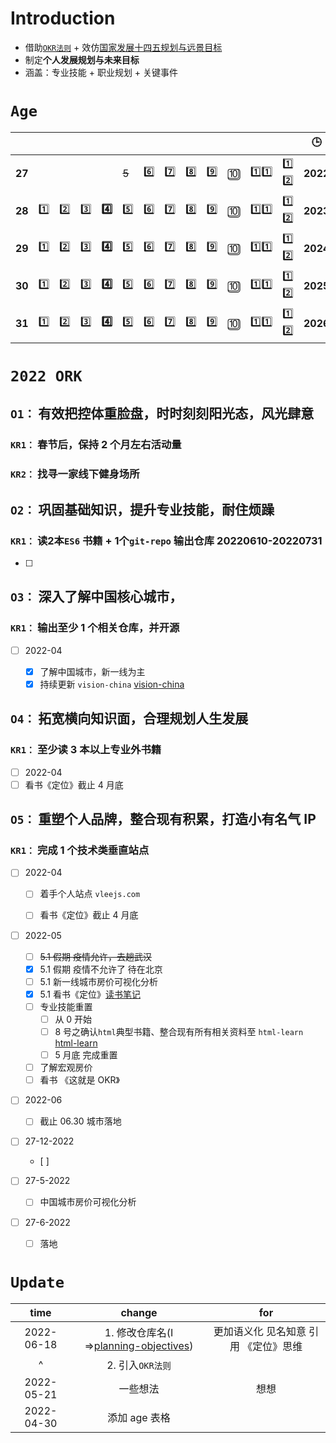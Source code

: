 # Introduction

- 借助[`OKR法则`](https://en.wikipedia.org/wiki/OKR) + 效仿[国家发展十四五规划与远景目标](http://www.gov.cn/xinwen/2021-03/13/content_5592681.htm)
- 制定**个人发展规划与未来目标**
- 涵盖：专业技能 + 职业规划 + 关键事件

# `Age`

|        |       |       |         |            |        |       |         |         |        |              |            |             | :clock3: |
| ------ | ----- | ----- | ------- | ---------- | ------ | ----- | ------- | ------- | ------ | ------------ | ---------- | ----------- | -------- |
| **27** |       |       |         |            | ~~5~~  | :six: | :seven: | :eight: | :nine: | :keycap_ten: | :one::one: | :one: :two: | **2022** |
| **28** | :one: | :two: | :three: | **:four:** | :five: | :six: | :seven: | :eight: | :nine: | :keycap_ten: | :one::one: | :one: :two: | **2023** |
| **29** | :one: | :two: | :three: | **:four:** | :five: | :six: | :seven: | :eight: | :nine: | :keycap_ten: | :one::one: | :one: :two: | **2024** |
| **30** | :one: | :two: | :three: | **:four:** | :five: | :six: | :seven: | :eight: | :nine: | :keycap_ten: | :one::one: | :one: :two: | **2025** |
| **31** | :one: | :two: | :three: | **:four:** | :five: | :six: | :seven: | :eight: | :nine: | :keycap_ten: | :one::one: | :one: :two: | **2026** |

# `2022 ORK`

## `O1：` 有效把控体重脸盘，时时刻刻阳光态，风光肆意

### `KR1：` 春节后，保持 2 个月左右活动量

### `KR2：` 找寻一家线下健身场所

## `O2：` 巩固基础知识，提升专业技能，耐住烦躁

### `KR1：` 读2本`ES6` 书籍 + 1个`git-repo` 输出仓库 20220610-20220731

- [ ] 

## `O3：` 深入了解中国核心城市，

### `KR1：` 输出至少 1 个相关仓库，并开源

- [ ] 2022-04

  - [x] 了解中国城市，新一线为主
  - [x] 持续更新 `vision-china` [vision-china](https://github.com/yayxs/vision-china)

## `O4：` 拓宽横向知识面，合理规划人生发展

### `KR1：` 至少读 3 本以上专业外书籍

- [ ] 2022-04
- [ ] 看书《定位》截止 4 月底

## `O5：` 重塑个人品牌，整合现有积累，打造小有名气 IP

### `KR1：` 完成 1 个技术类垂直站点

- [ ] 2022-04

  - [ ] 着手个人站点 `vleejs.com`

  - [ ] 看书《定位》截止 4 月底

- [ ] 2022-05
  - [ ] ~~5.1 假期 疫情允许，去趟武汉~~
  - [x] 5.1 假期 疫情不允许了 待在北京
  - [ ] 5.1 新一线城市房价可视化分析
  - [x] 5.1 看书《定位》[读书笔记](https://github.com/yayxs/frontend-thick-talk/issues/33)
  - [ ] 专业技能重置
    - [ ] 从 0 开始
    - [ ] 8 号之确认`html`典型书籍、整合现有所有相关资料至 `html-learn` [html-learn](https://github.com/yayxs/html-learn)
    - [ ] 5 月底 完成重置
  - [ ] 了解宏观房价
  - [ ] 看书 《这就是 OKR》
- [ ] 2022-06

  - [ ] 截止 06.30 城市落地

- [ ] 27-12-2022
  - [ ] 
- [ ] 27-5-2022
  - [ ] 中国城市房价可视化分析
- [ ] 27-6-2022
  - [ ] 落地

# `Update`

|    time    |                            change                            |                  for                  |
| :--------: | :----------------------------------------------------------: | :-----------------------------------: |
| 2022-06-18 | 1. 修改仓库名(I =>[planning-objectives](https://github.com/yayxs/planning-objectives)) | 更加语义化 见名知意 引用 《定位》思维 |
|     ^      |                       2. 引入`OKR法则`                       |                                       |
| 2022-05-21 |                           一些想法                           |                 想想                  |
| 2022-04-30 |                        添加 age 表格                         |                                       |

